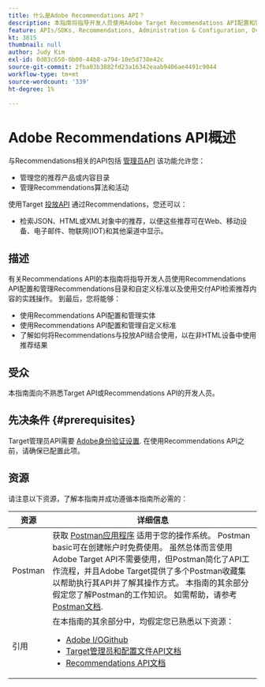 ```yaml
---
title: 什么是Adobe Recommendations API？
description: 本指南将指导开发人员使用Adobe Target Recommendations API配置和管理Recommendations目录和自定义标准以及使用交付API检索推荐内容的实践操作。
feature: APIs/SDKs, Recommendations, Administration & Configuration, Overview
kt: 3815
thumbnail: null
author: Judy Kim
exl-id: 0d03c650-0b00-44b8-a794-10e5d738e42c
source-git-commit: 2fba03b3882fd23a16342eaab9406ae4491c9044
workflow-type: tm+mt
source-wordcount: '339'
ht-degree: 1%

---
```


# Adobe Recommendations API概述

与Recommendations相关的API包括 [管理员API](../../before-administer/target-api-overview.md) 该功能允许您：

* 管理您的推荐产品或内容目录
* 管理Recommendations算法和活动

使用Target [投放API](../../implement/delivery-api/overview.md) 通过Recommendations，您还可以：

* 检索JSON、HTML或XML对象中的推荐，以便这些推荐可在Web、移动设备、电子邮件、物联网(IOT)和其他渠道中显示。

## 描述

有关Recommendations API的本指南将指导开发人员使用Recommendations API配置和管理Recommendations目录和自定义标准以及使用交付API检索推荐内容的实践操作。 到最后，您将能够：

* 使用Recommendations API配置和管理实体
* 使用Recommendations API配置和管理自定义标准
* 了解如何将Recommendations与投放API结合使用，以在非HTML设备中使用推荐结果

## 受众

本指南面向不熟悉Target API或Recommendations API的开发人员。

## 先决条件 {#prerequisites}

Target管理员API需要 [Adobe身份验证设置](../configure-authentication.md). 在使用Recommendations API之前，请确保已配置此项。

## 资源

请注意以下资源，了解本指南并成功遵循本指南所必需的：

| 资源 | 详细信息 |
| --- | --- |
| Postman | 获取 [Postman应用程序](https://www.postman.com/downloads/) 适用于您的操作系统。 Postman basic可在创建帐户时免费使用。 虽然总体而言使用Adobe Target API不需要使用，但Postman简化了API工作流程，并且Adobe Target提供了多个Postman收藏集以帮助执行其API并了解其操作方式。 本指南的其余部分假定您了解Postman的工作知识。 如需帮助，请参考 [Postman文档](https://learning.getpostman.com/). |
| 引用 | 在本指南的其余部分中，均假定您已熟悉以下资源：<UL><li>[Adobe I/OGithub](https://github.com/adobeio)</li><li>[Target管理员和配置文件API文档](../../administer/admin-api/admin-api-overview-new.md)</li><li>[Recommendations API文档](https://developer.adobe.com/target/administer/recommendations-api/)</li></UL> |
